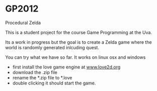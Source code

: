 GP2012
======

Procedural Zelda

This is a student project for the course Game Programming at the Uva.

Its a work in progress but the goal is to create a Zelda game where the world is randomly generated inlcuding quest.


You can try what we have so far. It works on linux osx and windows
- first install the love game engine at www.love2d.org
- download the .zip file
- rename the *.zip file to *.love
- double clicking it should start the game.